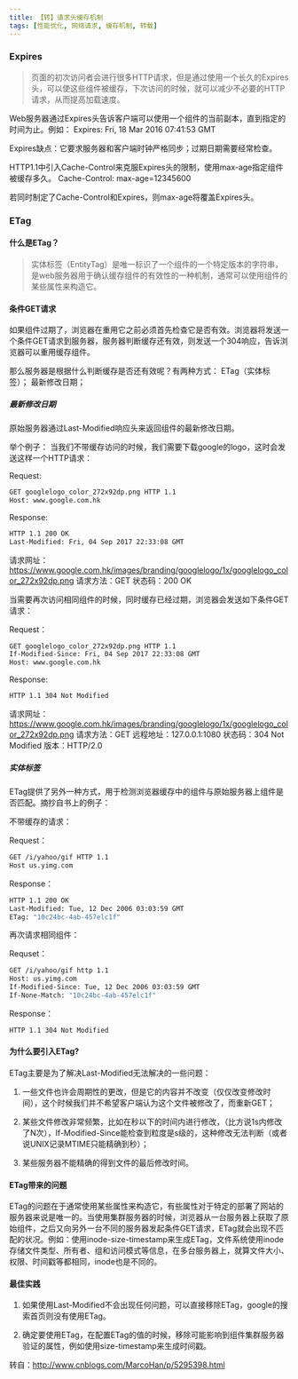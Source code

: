 ```yaml
---
title: 【转】请求头缓存机制
tags: [性能优化, 网络请求, 缓存机制, 转载]
---
```


### Expires

> 页面的初次访问者会进行很多HTTP请求，但是通过使用一个长久的Expires头，可以使这些组件被缓存，下次访问的时候，就可以减少不必要的HTTP请求，从而提高加载速度。

Web服务器通过Expires头告诉客户端可以使用一个组件的当前副本，直到指定的时间为止。例如：
Expires: Fri, 18 Mar 2016 07:41:53 GMT

Expires缺点：它要求服务器和客户端时钟严格同步；过期日期需要经常检查。

HTTP1.1中引入Cache-Control来克服Expires头的限制，使用max-age指定组件被缓存多久。
Cache-Control: max-age=12345600

若同时制定了Cache-Control和Expires，则max-age将覆盖Expires头。

### ETag

#### 什么是ETag？

> 实体标签（EntityTag）是唯一标识了一个组件的一个特定版本的字符串，是web服务器用于确认缓存组件的有效性的一种机制，通常可以使用组件的某些属性来构造它。

#### 条件GET请求

如果组件过期了，浏览器在重用它之前必须首先检查它是否有效。浏览器将发送一个条件GET请求到服务器，服务器判断缓存还有效，则发送一个304响应，告诉浏览器可以重用缓存组件。

那么服务器是根据什么判断缓存是否还有效呢？有两种方式：
ETag（实体标签）；
最新修改日期；

##### 最新修改日期

原始服务器通过Last-Modified响应头来返回组件的最新修改日期。

举个例子：
当我们不带缓存访问的时候，我们需要下载google的logo，这时会发送这样一个HTTP请求：

Request:
```bash
GET googlelogo_color_272x92dp.png HTTP 1.1
Host: www.google.com.hk
```
Response:
```bash
HTTP 1.1 200 OK
Last-Modified: Fri, 04 Sep 2017 22:33:08 GMT
```

请求网址：https://www.google.com.hk/images/branding/googlelogo/1x/googlelogo_color_272x92dp.png
请求方法：GET
状态码：200 OK

当需要再次访问相同组件的时候，同时缓存已经过期，浏览器会发送如下条件GET请求：

Request：
```bash
GET googlelogo_color_272x92dp.png HTTP 1.1
If-Modified-Since: Fri, 04 Sep 2017 22:33:08 GMT
Host: www.google.com.hk
```
Response:
```bash
HTTP 1.1 304 Not Modified
```

请求网址：https://www.google.com.hk/images/branding/googlelogo/1x/googlelogo_color_272x92dp.png
请求方法：GET
远程地址：127.0.0.1:1080
状态码：304 Not Modified
版本：HTTP/2.0

##### 实体标签

ETag提供了另外一种方式，用于检测浏览器缓存中的组件与原始服务器上组件是否匹配。摘抄自书上的例子：

不带缓存的请求：

Request：
```bash
GET /i/yahoo/gif HTTP 1.1
Host us.yimg.com
```

Response：
```bash
HTTP 1.1 200 OK
Last-Modified: Tue, 12 Dec 2006 03:03:59 GMT
ETag: "10c24bc-4ab-457elc1f"
```
再次请求相同组件：

Requset：
```bash
GET /i/yahoo/gif http 1.1
Host: us.yimg.com
If-Modified-Since: Tue, 12 Dec 2006 03:03:59 GMT
If-None-Match: "10c24bc-4ab-457elc1f"
```

Response：
```bash
HTTP 1.1 304 Not Modified
```

#### 为什么要引入ETag?

ETag主要是为了解决Last-Modified无法解决的一些问题：

1. 一些文件也许会周期性的更改，但是它的内容并不改变（仅仅改变修改时间），这个时候我们并不希望客户端认为这个文件被修改了，而重新GET；

2. 某些文件修改非常频繁，比如在秒以下的时间内进行修改，（比方说1s内修改了N次），If-Modified-Since能检查到粒度是s级的，这种修改无法判断（或者说UNIX记录MTIME只能精确到秒）；

3. 某些服务器不能精确的得到文件的最后修改时间。

#### ETag带来的问题

ETag的问题在于通常使用某些属性来构造它，有些属性对于特定的部署了网站的服务器来说是唯一的。当使用集群服务器的时候，浏览器从一台服务器上获取了原始组件，之后又向另外一台不同的服务器发起条件GET请求，ETag就会出现不匹配的状况。例如：使用inode-size-timestamp来生成ETag，文件系统使用inode存储文件类型、所有者、组和访问模式等信息，在多台服务器上，就算文件大小、权限、时间戳等都相同，inode也是不同的。

#### 最佳实践

1. 如果使用Last-Modified不会出现任何问题，可以直接移除ETag，google的搜索首页则没有使用ETag。

2. 确定要使用ETag，在配置ETag的值的时候，移除可能影响到组件集群服务器验证的属性，例如使用size-timestamp来生成时间戳。

转自：http://www.cnblogs.com/MarcoHan/p/5295398.html
